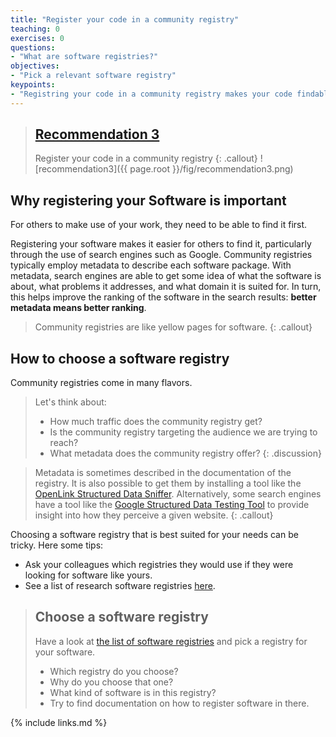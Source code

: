 ```yaml
---
title: "Register your code in a community registry"
teaching: 0
exercises: 0
questions:
- "What are software registries?"
objectives:
- "Pick a relevant software registry"
keypoints:
- "Registring your code in a community registry makes your code findable for others."
---
```


> ## [Recommendation 3](https://fair-software.eu/recommendations/registry)
>
> Register your code in a community registry
{: .callout}
![recommendation3]({{ page.root }}/fig/recommendation3.png)

## Why registering your Software is important

For others to make use of your work, they need to be able to find it first.

Registering your software makes it easier for others to find it,
particularly through the use of search engines such as Google.
Community registries typically employ metadata to describe each software package.
With metadata, search engines are able to get some idea of
what the software is about, what problems it addresses, and what domain it is suited for.
In turn, this helps improve the ranking of the software in the search results:
**better metadata means better ranking**.

> Community registries are like yellow pages for software.
{: .callout}

## How to choose a software registry

Community registries come in many flavors.

> Let's think about:
>
> - How much traffic does the community registry get?
> - Is the community registry targeting the audience we are trying to reach?
> - What metadata does the community registry offer?
{: .discussion}

> Metadata is sometimes described in the documentation of the registry.
> It is also possible to get them by installing a tool like the
> [OpenLink Structured Data Sniffer](http://osds.openlinksw.com/).
> Alternatively, some search engines have a tool like the
> [Google Structured Data Testing Tool](https://search.google.com/structured-data/testing-tool)
> to provide insight into how they perceive a given website.
{: .callout}

Choosing a software registry that is best suited for your needs can be tricky.
Here some tips:

- Ask your colleagues which registries they would use if they were looking for software like yours.
- See a list of research software registries [here](https://github.com/NLeSC/awesome-research-software-registries#awesome-research-software-registries-).

> ## Choose a software registry
>
> Have a look at [the list of software registries](https://github.com/NLeSC/awesome-research-software-registries#awesome-research-software-registries-) and pick a registry for your software.
> - Which registry do you choose?
> - Why do you choose that one?
> - What kind of software is in this registry?
> - Try to find documentation on how to register software in there.
>


{% include links.md %}

